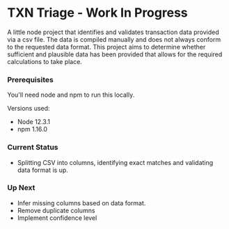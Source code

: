# TXN Triage - Work In Progress

A little node project that identifies and validates transaction data provided via a csv file.  The data is compiled manually and does not always conform to the requested data format.  This project aims to determine whether sufficient and plausible data has been provided that allows for the required calculations to take place.


### Prerequisites

You'll need node and npm to run this locally.

Versions used:
- Node 12.3.1
- npm 1.16.0


### Current Status
- Splitting CSV into columns, identifying exact matches and validating data format is up. 


### Up Next
- Infer missing columns based on data format.
- Remove duplicate columns
- Implement confidence level




